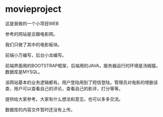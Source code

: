 # movieproject
这是我做的一个小项目WEB

参考的网站是豆瓣电影网。

我们只做了其中的电影板块。

前端小万编写，后台小龙编写。



前端界面用的BOOTSTRAP框架，后端用的JAVA，服务器运行的环境是汤姆猫，数据库是MYSQL。

该网站基本的业务逻辑都有。用户登陆用到了短信登陆。管理员对电影的增删该查，用户可以查看自己的评论，查看自己的影评，打分等等。

提供给大家参考。大家有什么想法和意见，也可以多多交流。

数据库的内容文件暂时还没有上传。
